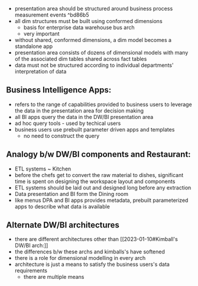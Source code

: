 
- presentation area should be structured around business process measurement events ^bd86b5
- all dim structures must be built using conformed dimensions
	- basis for enterprise data warehouse bus arch
	- very important
- without shared, conformed dimensions, a dim model becomes a standalone app
- presentation area consists of dozens of dimensional models with many of the associated dim tables shared across fact tables
- data must not be structured according to individual departments' interpretation of data

## Business Intelligence Apps:
- refers to the range of capabilities provided to business users to leverage the data in the presentation area for decision making
- all BI apps query the data in the DW/BI presentation area
- ad hoc query tools - used by techical users
- business users use prebuilt parameter driven apps and templates
	- no need to construct the query

## Analogy b/w DW/BI components and Restaurant:
- ETL systems ~ Kitchen
- before the chefs get to convert the raw material to dishes, significant time is spent on designing the workspace layout and components
- ETL systems should be laid out and designed long before any extraction
- Data presentation and BI form the Dining room
- like menus DPA and BI apps provides metadata, prebuilt parameterized apps to describe what data is available

## Alternate DW/BI architectures
- there are different architectures other than [[2023-01-10#Kimball's DW/BI arch:]]
- the differences b/w these archs and kimballs's have softened
- there is a role for dimensional modelling in every arch
- architecture is just a means to satisfy the business users's data requirements
	- there are multiple means